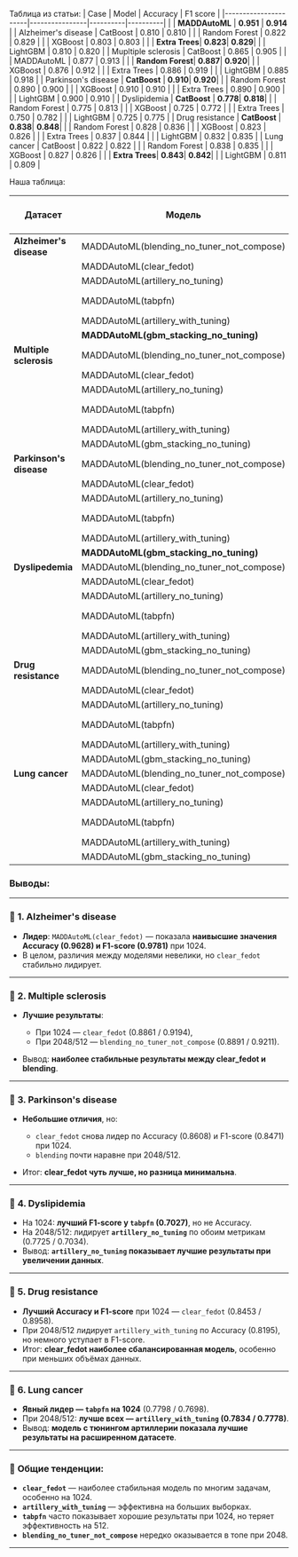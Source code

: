 Таблица из статьи:
| Case                 | Model          | Accuracy | F1 score |
|----------------------|----------------|----------|----------|
|                      | **MADDAutoML** | **0.951** | **0.914** |
| Alzheimer's disease  | CatBoost       | 0.810    | 0.810    |
|                      | Random Forest  | 0.822    | 0.829    |
|                      | XGBoost        | 0.803    | 0.803    |
|                      | **Extra Trees**| **0.823**| **0.829**|
|                      | LightGBM       | 0.810    | 0.820    |
| Mupltiple sclerosis  | CatBoost       | 0.865    | 0.905    |
|                      | MADDAutoML     | 0.877    | 0.913    |
|                      | **Random Forest**| **0.887**| **0.920**|
|                      | XGBoost        | 0.876    | 0.912    |
|                      | Extra Trees    | 0.886    | 0.919    |
|                      | LightGBM       | 0.885    | 0.918    |
| Parkinson's disease  | **CatBoost**   | **0.910**| **0.920**|
|                      | Random Forest  | 0.890    | 0.900    |
|                      | XGBoost        | 0.910    | 0.910    |
|                      | Extra Trees    | 0.890    | 0.900    |
|                      | LightGBM       | 0.900    | 0.910    |
| Dyslipidemia         | **CatBoost**   | **0.778**| **0.818**|
|                      | Random Forest  | 0.775    | 0.813    |
|                      | XGBoost        | 0.725    | 0.772    |
|                      | Extra Trees    | 0.750    | 0.782    |
|                      | LightGBM       | 0.725    | 0.775    |
| Drug resistance      | **CatBoost**   | **0.838**| **0.848**|
|                      | Random Forest  | 0.828    | 0.836    |
|                      | XGBoost        | 0.823    | 0.826    |
|                      | Extra Trees    | 0.837    | 0.844    |
|                      | LightGBM       | 0.832    | 0.835    |
| Lung cancer          | CatBoost       | 0.822    | 0.822    |
|                      | Random Forest  | 0.838    | 0.835    |
|                      | XGBoost        | 0.827    | 0.826    |
|                      | **Extra Trees**| **0.843**| **0.842**|
|                      | LightGBM       | 0.811    | 0.809    |


Наша таблица:

| Датасет                 | Модель                                        | Accuracy (1024) | F1-score (1024) | Accuracy (2048/512) | F1-score (2048/512) |
| ----------------------- | --------------------------------------------- | --------------- | --------------- | ------------------- | ------------------- |
| **Alzheimer's disease** | MADDAutoML(blending\_no\_tuner\_not\_compose) | 0.9544          | 0.9733          | 0.9578              | 0.9753              |
|                         | MADDAutoML(clear\_fedot)                      | 0.9628          | 0.9781          | 0.9578              | 0.9752              |
|                         | MADDAutoML(artillery\_no\_tuning)             | 0.9476          | 0.9696          | 0.9493              | 0.9704              |
|                         | MADDAutoML(tabpfn)                            | 0.9459          | 0.9686          | 0.9510 (512)        | 0.9713 (512)        |
|                         | MADDAutoML(artillery\_with\_tuning)           | 0.9561          | 0.9743          | 0.9459              | 0.9683              |
|                         | **MADDAutoML(gbm\_stacking\_no\_tuning)**     | **0.9628**      | **0.9782**      | **0.9645**          | **0.9792**          |
| **Multiple sclerosis**  | MADDAutoML(blending\_no\_tuner\_not\_compose) | 0.8724          | 0.9092          | **0.8891**          | **0.9211**          |
|                         | MADDAutoML(clear\_fedot)                      | **0.8861**      | **0.9194**      | 0.8825              | 0.9161              |
|                         | MADDAutoML(artillery\_no\_tuning)             | 0.8724          | 0.9099          | 0.8760              | 0.9125              |
|                         | MADDAutoML(tabpfn)                            | 0.8637          | 0.9049          | 0.8695 (512)        | 0.9097 (512)        |
|                         | MADDAutoML(artillery\_with\_tuning)           | 0.8840          | 0.9181          | 0.8738              | 0.9107              |
|                         | MADDAutoML(gbm\_stacking\_no\_tuning)         | 0.8811          | 0.9154          | 0.8825              | 0.9153              |
| **Parkinson's disease** | MADDAutoML(blending\_no\_tuner\_not\_compose) | 0.8582          | 0.8439          | 0.8582              | 0.8452              |
|                         | MADDAutoML(clear\_fedot)                      | 0.8608          | 0.8471          | 0.8570              | 0.8444              |
|                         | MADDAutoML(artillery\_no\_tuning)             | 0.8506          | 0.8331          | 0.8531              | 0.8350              |
|                         | MADDAutoML(tabpfn)                            | 0.8557          | 0.8360          | 0.8493 (512)        | 0.8295 (512)        |
|                         | MADDAutoML(artillery\_with\_tuning)           | 0.8467          | 0.8315          | 0.8544              | 0.8399              |
|                         | **MADDAutoML(gbm\_stacking\_no\_tuning)**     | **0.8633**      | **0.8499**      | **0.8633**          | **0.8508**          |
| **Dyslipedemia**        | MADDAutoML(blending\_no\_tuner\_not\_compose) | 0.7407          | 0.6711          | 0.7672              | 0.6944              |
|                         | MADDAutoML(clear\_fedot)                      | 0.7302          | 0.6623          | 0.7090              | 0.6358              |
|                         | MADDAutoML(artillery\_no\_tuning)             | 0.7566          | 0.6892          | **0.7725**          | **0.7034**          |
|                         | MADDAutoML(tabpfn)                            | **0.7672**      | **0.7027**      | 0.7566 (512)        | 0.6806 (512)        |
|                         | MADDAutoML(artillery\_with\_tuning)           | 0.7513          | 0.6887          | 0.7513              | 0.6846              |
|                         | MADDAutoML(gbm\_stacking\_no\_tuning)         | 0.7196          | 0.6490          | 0.7460              | 0.6712              |
| **Drug resistance**     | MADDAutoML(blending\_no\_tuner\_not\_compose) | 0.8109          | 0.8706          | 0.8109              | 0.8701              |
|                         | MADDAutoML(clear\_fedot)                      | **0.8453**      | **0.8958**      | 0.8281              | **0.8864**          |
|                         | MADDAutoML(artillery\_no\_tuning)             | 0.8109          | 0.8736          | 0.8109              | 0.8726              |
|                         | MADDAutoML(tabpfn)                            | 0.8052          | 0.8702          | 0.7564 (512)        | 0.8317 (512)        |
|                         | MADDAutoML(artillery\_with\_tuning)           | 0.8309          | 0.8876          | **0.8195**          | 0.8795              |
|                         | MADDAutoML(gbm\_stacking\_no\_tuning)         | 0.8166          | 0.8764          | 0.8166              | 0.8755              |
| **Lung cancer**         | MADDAutoML(blending\_no\_tuner\_not\_compose) | 0.7220          | 0.7138          | 0.7437              | 0.7361              |
|                         | MADDAutoML(clear\_fedot)                      | 0.7437          | 0.7361          | 0.7365              | 0.7068              |
|                         | MADDAutoML(artillery\_no\_tuning)             | 0.7473          | 0.7407          | 0.7256              | 0.7054              |
|                         | MADDAutoML(tabpfn)                            | 0.7798          | 0.7698          | 0.7726 (512)        | 0.7726 (512)        |
|                         | MADDAutoML(artillery\_with\_tuning)           | 0.7690          | 0.7647          | **0.7834**          | **0.7778**          |
|                         | MADDAutoML(gbm\_stacking\_no\_tuning)         | **0.7798**      | **0.7698**      | 0.7653              | 0.7529              |



### Выводы:  

---

### 🔹 **1. Alzheimer's disease**

* **Лидер**: `MADDAutoML(clear_fedot)` — показала **наивысшие значения Accuracy (0.9628) и F1-score (0.9781)** при 1024.
* В целом, различия между моделями невелики, но `clear_fedot` стабильно лидирует.

---

### 🔹 **2. Multiple sclerosis**

* **Лучшие результаты**:

  * При 1024 — `clear_fedot` (0.8861 / 0.9194),
  * При 2048/512 — `blending_no_tuner_not_compose` (0.8891 / 0.9211).
* Вывод: **наиболее стабильные результаты между clear\_fedot и blending**.

---

### 🔹 **3. Parkinson's disease**

* **Небольшие отличия**, но:

  * `clear_fedot` снова лидер по Accuracy (0.8608) и F1-score (0.8471) при 1024.
  * `blending` почти наравне при 2048/512.
* Итог: **clear\_fedot чуть лучше, но разница минимальна**.

---

### 🔹 **4. Dyslipidemia**

* На 1024: **лучший F1-score у `tabpfn` (0.7027)**, но не Accuracy.
* На 2048/512: лидирует **`artillery_no_tuning`** по обоим метрикам (0.7725 / 0.7034).
* Вывод: **`artillery_no_tuning` показывает лучшие результаты при увеличении данных**.

---

### 🔹 **5. Drug resistance**

* **Лучший Accuracy и F1-score** при 1024 — `clear_fedot` (0.8453 / 0.8958).
* При 2048/512 лидирует `artillery_with_tuning` по Accuracy (0.8195), но немного уступает в F1-score.
* Итог: **clear\_fedot наиболее сбалансированная модель**, особенно при меньших объёмах данных.

---

### 🔹 **6. Lung cancer**

* **Явный лидер — `tabpfn` на 1024** (0.7798 / 0.7698).
* При 2048/512: **лучше всех — `artillery_with_tuning` (0.7834 / 0.7778)**.
* Вывод: **модель с тюнингом артиллерии показала лучшие результаты на расширенном датасете**.

---

### 📌 **Общие тенденции:**

* **`clear_fedot`** — наиболее стабильная модель по многим задачам, особенно на 1024.
* **`artillery_with_tuning`** — эффективна на больших выборках.
* **`tabpfn`** часто показывает хорошие результаты при 1024, но теряет эффективность на 512.
* **`blending_no_tuner_not_compose`** нередко оказывается в топе при 2048.

---


